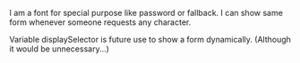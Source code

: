 I am a font for special purpose like password or fallback.
I can show same form whenever someone requests any character.

Variable displaySelector is future use to show a form dynamically.
(Although it would be unnecessary...)